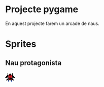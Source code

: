 # Projecte pygame

En aquest projecte farem un arcade de naus.

# Sprites

## Nau protagonista

![Nau protagonista](NAVEGOLDA.png)
